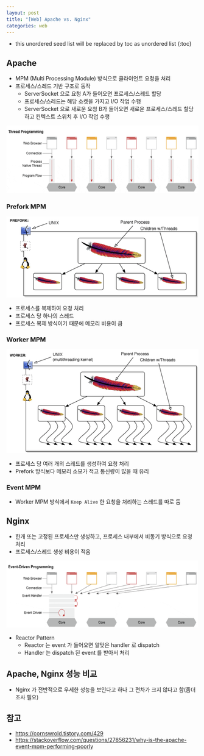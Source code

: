 ```yaml
---
layout: post
title: "[Web] Apache vs. Nginx"
categories: web
---
```


* this unordered seed list will be replaced by toc as unordered list
{:toc}

## Apache

- MPM (Multi Processing Module) 방식으로 클라이언트 요청을 처리
- 프로세스/스레드 기반 구조로 동작
	- ServerSocket 으로 요청 A가 들어오면 프로세스/스레드 할당
	- 프로세스/스레드는 해당 소켓을 가지고 I/O 작업 수행
	- ServerSocket 으로 새로운 요청 B가 들어오면 새로운 프로세스/스레드 할당하고 컨텍스트 스위치 후 I/O 작업 수행

![pcb](/assets/img/apache.png)

### Prefork MPM

![pcb](/assets/img/prefork-mpm.png)

- 프로세스를 복제하여 요청 처리
- 프로세스 당 하나의 스레드
- 프로세스 복제 방식이기 때문에 메모리 비용이 큼

### Worker MPM

![pcb](/assets/img/worker-mpm.png)

- 프로세스 당 여러 개의 스레드를 생성하여 요청 처리
- Prefork 방식보다 메모리 소모가 적고 통신량이 많을 때 유리

### Event MPM

- Worker MPM 방식에서 `Keep Alive` 한 요청을 처리하는 스레드를 따로 둠

## Nginx

- 한개 또는 고정된 프로세스만 생성하고, 프로세스 내부에서 비동기 방식으로 요청 처리
- 프로세스/스레드 생성 비용이 적음

![pcb](/assets/img/nginx.png)

- Reactor Pattern
	- Reactor 는 event 가 들어오면 알맞은 handler 로 dispatch
	- Handler 는 dispatch 된 event 를 받아서 처리

## Apache, Nginx 성능 비교

- Nginx 가 전반적으로 우세한 성능을 보인다고 하나 그 편차가 크지 않다고 함(좀더 조사 필요)

## 참고

- <https://cornswrold.tistory.com/429>
- <https://stackoverflow.com/questions/27856231/why-is-the-apache-event-mpm-performing-poorly>